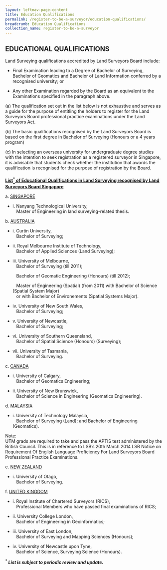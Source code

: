 ```yaml
---
layout: leftnav-page-content
title: Education Qualifications
permalink: /register-to-be-a-surveyor/education-qualifications/
breadcrumb: Education Qualifications
collection_name: register-to-be-a-surveyor
---
```


EDUCATIONAL QUALIFICATIONS
---
<style>
u b sup{
    border-bottom:solid 2px #484848;
    display:inline-block;
    line-height:27px;
}
</style>

Land Surveying qualifications accredited by Land Surveyors Board include:

* Final Examination leading to a Degree of Bachelor of Surveying, Bachelor of Geomatics and Bachelor of Land Information conferred by a recognised university; or

* Any other Examination regarded by the Board as an equivalent to the Examinations specified in the paragraph above.

(a) The qualification set out in the list below is not exhaustive and serves as a guide for the purpose of entitling the holders to register for the Land Surveyors Board professional practice examinations under the Land Surveyors Act.

(b) The basic qualifications recognised by the Land Surveyors Board is based on the first degree in Bachelor of Surveying (Honours or a 4 years program)

(c) In selecting an overseas university for undergraduate degree studies with the intention to seek registration as a registered surveyor in Singapore, it is advisable that students check whether the institution that awards the qualification is recognised for the purpose of registration by the Board.

<u><b>List<sup>*</sup> of Educational Qualifications in Land Surveying recognised by Land Surveyors Board Singapore</b></u>

a. <u>SINGAPORE</u>
   * i. Nanyang Technological University,<br>
        &nbsp;&nbsp; Master of Engineering in land surveying-related thesis.
                
b. <u>AUSTRALIA</u>
   * i. Curtin University,<br>
       &nbsp;&nbsp; Bachelor of Surveying;

   * ii. Royal Melbourne Institute of Technology,<br>
       &nbsp;&nbsp; Bachelor of Applied Sciences (Land Surveying);

   * iii. University of Melbourne,<br>
       &nbsp;&nbsp; Bachelor of Surveying (till 2011);
       
       &nbsp;&nbsp; Bachelor of Geomatic Engineering (Honours) (till 2012);
       
       &nbsp;&nbsp; Master of Engineering (Spatial) (from 2011) with Bachelor of Science (Spatial System Major)<br>
       &nbsp;&nbsp; or with Bachelor of Environements (Spatial Systems Major).
       
   * iv. University of New South Wales,<br>
       &nbsp;&nbsp; Bachelor of Surveying; 
       
   * v. University of Newcastle,<br>
       &nbsp;&nbsp; Bachelor of Surveying;
       
   * vi. University of Southern Queensland,<br>
       &nbsp;&nbsp; Bachelor of Spatial Science (Honours) (Surveying);
       
   * vii. University of Tasmania,<br>
       &nbsp;&nbsp; Bachelor of Surveying.
       
c. <u>CANADA</u>
   * i. University of Calgary,<br>
       &nbsp;&nbsp; Bachelor of Geomatics Engineering;
       
   * ii. University of New Brunswick,<br>
       &nbsp;&nbsp; Bachelor of Science in Engineering (Geomatics Engineering).
       
d. <u>MALAYSIA</u>
   * i. University of Technology Malaysia,<br>
       &nbsp;&nbsp; Bachelor of Surveying (Land); and Bachelor of Engineering (Geomatics).
       
Note:<br>
UTM grads are required to take and pass the APTIS test administered by the British Council. This is in reference to LSB’s 20th March 2014 LSB Notice on Requirement Of English Language Proficiency For Land Surveyors Board Professional Practice Examinations.

e. <u>NEW ZEALAND</u>
   * i. University of Otago,<br>
       &nbsp;&nbsp; Bachelor of Surveying.
       
f. <u>UNITED KINGDOM</u>
   * i. Royal Institute of Chartered Surveyors (RICS),<br>
       &nbsp;&nbsp; Professional Members who have passed final examinations of RICS; 
       
   * ii. University College London,<br>
        &nbsp;&nbsp; Bachelor of Engineering in Geoinformatics;
        
   * iii. University of East London,<br>
        &nbsp;&nbsp; Bachelor of Surveying and Mapping Sciences (Honours);
        
   * iv. University of Newcastle upon Tyne,<br>
        &nbsp;&nbsp; Bachelor of Science, Surveying Science (Honours).
        
<b><sup>*</sup> <i>List is subject to periodic review and update.</i></b>
